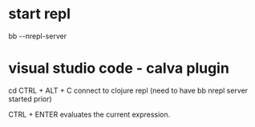 # start repl

bb --nrepl-server

# visual studio code - calva plugin
cd 
CTRL + ALT + C    connect to clojure repl (need to have bb nrepl server started prior)

CTRL + ENTER    evaluates the current expression.

